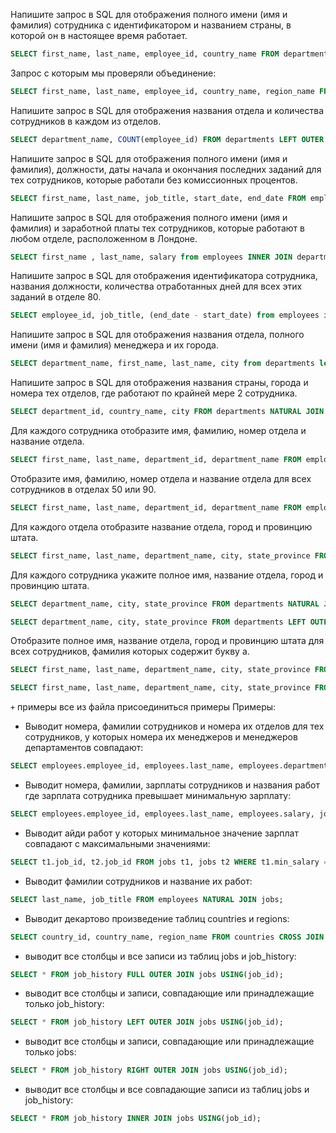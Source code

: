 Напишите запрос в SQL для отображения полного имени (имя и фамилия) сотрудника с идентификатором и названием страны, в которой он в настоящее время работает.<br />
```SQL
SELECT first_name, last_name, employee_id, country_name FROM departments NATURAL JOIN locations RIGHT OUTER JOIN employees USING(department_id) LEFT OUTER JOIN countries USING(country_id);
```

Запрос с которым мы проверяли объединение:<br />
```SQL
SELECT first_name, last_name, employee_id, country_name, region_name FROM employees LEFT OUTER JOIN departments using(department_id) LEFT OUTER JOIN locations using(location_id) LEFT OUTER JOIN countries USING(country_id) LEFT OUTER JOIN regions USING(region_id);
```

Напишите запрос в SQL для отображения названия отдела и количества сотрудников в каждом из отделов.<br />
```SQL
SELECT department_name, COUNT(employee_id) FROM departments LEFT OUTER JOIN employees USING(department_id) GROUP BY department_name;
```

Напишите запрос в SQL для отображения полного имени (имя и фамилия), должности, даты начала и окончания последних заданий для тех сотрудников, которые работали без комиссионных процентов.<br />
```SQL
SELECT first_name, last_name, job_title, start_date, end_date FROM employees INNER JOIN job_history USING(employee_id) LEFT OUTER JOIN jobs ON job_history.job_id = jobs.job_id WHERE commission_pct IS NULL;
```

Напишите запрос в SQL для отображения полного имени (имя и фамилия) и заработной платы тех сотрудников, которые работают в любом отделе, расположенном в Лондоне.<br />
```SQL
SELECT first_name , last_name, salary from employees INNER JOIN departments USING(department_id) INNER JOIN locations USING(location_id) where city ='London';
```

Напишите запрос в SQL для отображения идентификатора сотрудника, названия должности, количества отработанных дней для всех этих заданий в отделе 80.<br />
```SQL
SELECT employee_id, job_title, (end_date - start_date) from employees inner JOIN job_history using(employee_id) left outer join jobs on job_history.job_id =jobs.job_id WHERE job_history.department_id =80;
```

Напишите запрос в SQL для отображения названия отдела, полного имени (имя и фамилия) менеджера и их города.<br />
```SQL
SELECT department_name, first_name, last_name, city from departments left OUTER join locations using(location_id) Left outer JOIN employees on departments.manager_id = employees.employee_id;
```

Напишите запрос в SQL для отображения названия страны, города и номера тех отделов, где работают по крайней мере 2 сотрудника.<br />
```SQL
SELECT department_id, country_name, city FROM departments NATURAL JOIN locations NATURAL JOIN countries LEFT OUTER JOIN employees USING(department_id) GROUP BY department_id, country_name, city HAVING COUNT(employee_id) > 2;
```

Для каждого сотрудника отобразите имя, фамилию, номер отдела и название отдела.<br />
```SQL
SELECT first_name, last_name, department_id, department_name FROM employees LEFT OUTER JOIN departments USING(department_id);
```

Отобразите имя, фамилию, номер отдела и название отдела для всех сотрудников в отделах 50 или 90.<br />
```SQL
SELECT first_name, last_name, department_id, department_name FROM employees LEFT OUTER JOIN departments USING(department_id) WHERE department_id = 50 OR department_id = 90;
```

Для каждого отдела отобразите название отдела, город и провинцию штата.<br />
```SQL
SELECT first_name, last_name, department_name, city, state_province FROM departments LEFT OUTER JOIN locations RIGHT OUTER JOIN employees USING(department_id);
```



Для каждого сотрудника укажите полное имя, название отдела, город и провинцию штата.<br />
```SQL
SELECT department_name, city, state_province FROM departments NATURAL JOIN locations;

SELECT department_name, city, state_province FROM departments LEFT OUTER JOIN location  using(location_id);
```


Отобразите полное имя, название отдела, город и провинцию штата для всех сотрудников, фамилия которых содержит букву а.<br />
```SQL
SELECT first_name, last_name, department_name, city, state_province FROM departments NATURAL JOIN locations RIGHT OUTER JOIN employees USING(department_id) WHERE last_name LIKE '%a%';

SELECT first_name, last_name, department_name, city, state_province FROM departments LEFT OUTER JOIN locations USING(location_id) RIGHT OUTER JOIN employees USING(department_id) WHERE last_name LIKE '%a%';
```


`+` примеры все из файла присоединиться примеры
Примеры:
+ Выводит номера, фамилии сотрудников и номера их отделов для тех сотрудников, у которых номера их менеджеров и менеджеров департаментов совпадают:<br />
```SQL
SELECT employees.employee_id, employees.last_name, employees.department_id FROM employees, departments WHERE employees.manager_id = departments.manager_id;
```

+ Выводит номера, фамилии, зарплаты сотрудников и названия работ где зарплата сотрудника превышает минимальную зарплату:<br />
```SQL
SELECT employees.employee_id, employees.last_name, employees.salary, jobs.job_title FROM employees, jobs WHERE employees.salary > jobs.min_salary ORDER BY employees.employee_id;
```

+ Выводит айди работ у которых минимальное значение зарплат совпадают с максимальными значениями:<br />
```SQL
SELECT t1.job_id, t2.job_id FROM jobs t1, jobs t2 WHERE t1.min_salary = t2.max_salary;
```

+ Выводит фамилии сотрудников и название их работ: <br />
```SQL
SELECT last_name, job_title FROM employees NATURAL JOIN jobs;
```

+ Выводит декартово произведение таблиц countries и regions: <br />
```SQL
SELECT country_id, country_name, region_name FROM countries CROSS JOIN regions;
```

+ выводит все столбцы и все записи из таблиц jobs и job_history: <br />
```SQL
SELECT * FROM job_history FULL OUTER JOIN jobs USING(job_id);
```

+ выводит все столбцы и записи, совпадающие или принадлежащие только job_history: <br />
```SQL
SELECT * FROM job_history LEFT OUTER JOIN jobs USING(job_id);
```

+ выводит все столбцы и записи, совпадающие или принадлежащие только jobs: <br />
```SQL
SELECT * FROM job_history RIGHT OUTER JOIN jobs USING(job_id);
```

+ выводит все столбцы и все совпадающие записи из таблиц jobs и job_history: <br />
```SQL
SELECT * FROM job_history INNER JOIN jobs USING(job_id);
```


